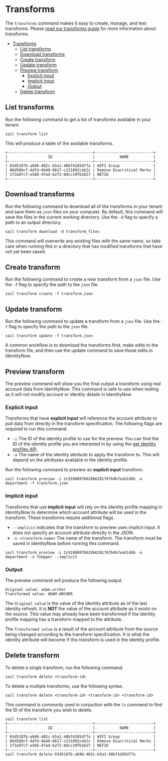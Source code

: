 # Transforms

The `transforms` command makes it easy to create, manage, and test transforms. Please [read our transforms guide](https://developer.sailpoint.com/idn/docs/transforms) for more information about transforms.

- [Transforms](#transforms)
  - [List transforms](#list-transforms)
  - [Download transforms](#download-transforms)
  - [Create transform](#create-transform)
  - [Update transform](#update-transform)
  - [Preview transform](#preview-transform)
    - [Explicit input](#explicit-input)
    - [Implicit input](#implicit-input)
    - [Output](#output)
  - [Delete transform](#delete-transform)

## List transforms

Run the following command to get a list of transforms available in your tenant.

```shell
sail transform list
```

This will produce a table of the available transforms.

```shell
+--------------------------------------+--------------------------+
|                  ID                  |           NAME           |
+--------------------------------------+--------------------------+
| 03d5187b-ab96-402c-b5a1-40b74285d77a | WIFI Group               |
| 06d589cf-4d7d-4b40-8617-c221092ceb2c | Remove Diacritical Marks |
| 1f3a97cf-e58b-4fad-b2f2-0dcc19fb1627 | NETID                    |
+--------------------------------------+--------------------------+
```

## Download transforms

Run the following command to download all of the transforms in your tenant and save them as `json` files on your computer. By default, this command will save the files in the current working directory. Use the `-d` flag to specify a path to an output directory.

```shell
sail transform download -d transform_files
```

This command will overwrite any existing files with the same name, so take care when running this in a directory that has modified transforms that have not yet been saved.

## Create transform

Run the following command to create a new transform from a `json` file. Use the `-f` flag to specify the path to the `json` file.

```shell
sail transform create -f transform.json
```

## Update transform

Run the following command to update a transform from a `json` file. Use the `-f` flag to specify the path to the `json` file.

```shell
sail transform update -f transform.json
```

A common workflow is to download the transforms first, make edits to the transform file, and then use the update command to save those edits in IdentityNow.

## Preview transform

The preview command will show you the final output a transform using real account data from IdentityNow. This command is safe to use when testing as it will not modify account or identity details in IdentityNow.

### Explicit input

Transforms that have **explicit input** will reference the account attribute to pull data from directly in the transform specification. The following flags are required to run this command.

- `-i` The ID of the identity profile to use for the preview. You can find the ID of the identity profile you are interested in by using the [get identity profiles API](https://developer.sailpoint.com/idn/api/v3/list-identity-profiles).
- `-a` The name of the identity attribute to apply the transform to. This will depend on the attributes available in the identity profile.

Run the following command to preview an **explicit input** transform.

```shell
sail transform preview -i 2c91808876628b6201767b4bfea61dbb -a department -f transform.json
```

### Implicit input

Transforms that use **implicit input** will rely on the identity profile mapping in IdentityNow to determine which account attribute will be used in the transform. These transforms require additional flags.

- `--implicit` indicates that the transform to preview uses implicit input. It does not specify an account attribute directly in the JSON.
- `-n <transform-name>` The name of the transform. The transform must be saved in IdentityNow before running this command.

```shell
sail transform preview -i 2c91808876628b6201767b4bfea61dbb -a department -n ToUpper --implicit
```

### Output

The preview command will produce the following output.

```shell
Original value: adam.archer
Transformed value: ADAM.ARCHER
```

The `Original value` is the value of the identity attribute as of the last identity refresh. It is **NOT** the value of the account attribute as it exists on the source. This value may already have been transformed if the identity profile mapping has a transform mapped to the attribute.

The `Transformed value` is a result of the account attribute from the source being changed according to the transform specification. It is what the identity attribute will become if this transform is used in the identity profile.

## Delete transform

To delete a single transform, run the following command.

```shell
sail transform delete <transform-id>
```

To delete a multiple transforms, use the following syntax.

```shell
sail transform delete <transform-id> <transform-id> <transform-id>
```

This command is commonly used in conjuction with the `ls` command to find the ID of the transform you wish to delete.

```shell
sail transform list
+--------------------------------------+--------------------------+
|                  ID                  |           NAME           |
+--------------------------------------+--------------------------+
| 03d5187b-ab96-402c-b5a1-40b74285d77a | WIFI Group               |
| 06d589cf-4d7d-4b40-8617-c221092ceb2c | Remove Diacritical Marks |
| 1f3a97cf-e58b-4fad-b2f2-0dcc19fb1627 | NETID                    |
+--------------------------------------+--------------------------+
sail transform delete 03d5187b-ab96-402c-b5a1-40b74285d77a
```
